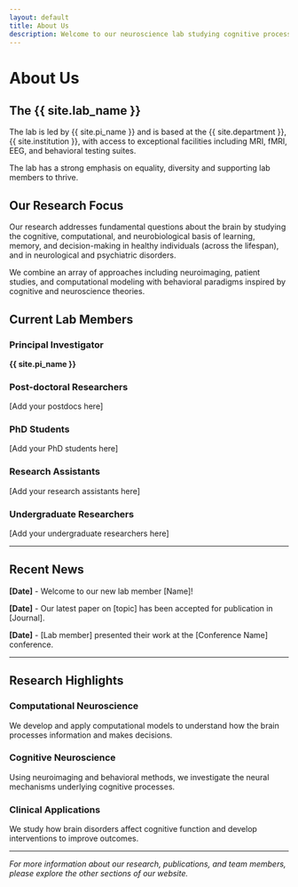 ```yaml
---
layout: default
title: About Us
description: Welcome to our neuroscience lab studying cognitive processes and brain function
---
```


# About Us

## The {{ site.lab_name }}

The lab is led by {{ site.pi_name }} and is based at the {{ site.department }}, {{ site.institution }}, with access to exceptional facilities including MRI, fMRI, EEG, and behavioral testing suites.

The lab has a strong emphasis on equality, diversity and supporting lab members to thrive.

<div class="research-focus">
  <h2>Our Research Focus</h2>
  <p>Our research addresses fundamental questions about the brain by studying the cognitive, computational, and neurobiological basis of learning, memory, and decision-making in healthy individuals (across the lifespan), and in neurological and psychiatric disorders.</p>
  
  <p>We combine an array of approaches including neuroimaging, patient studies, and computational modeling with behavioral paradigms inspired by cognitive and neuroscience theories.</p>
</div>

## Current Lab Members

### Principal Investigator
**{{ site.pi_name }}**

### Post-doctoral Researchers
[Add your postdocs here]

### PhD Students
[Add your PhD students here]

### Research Assistants
[Add your research assistants here]

### Undergraduate Researchers
[Add your undergraduate researchers here]

---

## Recent News

**[Date]** - Welcome to our new lab member [Name]!

**[Date]** - Our latest paper on [topic] has been accepted for publication in [Journal].

**[Date]** - [Lab member] presented their work at the [Conference Name] conference.

---

## Research Highlights

### Computational Neuroscience
We develop and apply computational models to understand how the brain processes information and makes decisions.

### Cognitive Neuroscience
Using neuroimaging and behavioral methods, we investigate the neural mechanisms underlying cognitive processes.

### Clinical Applications
We study how brain disorders affect cognitive function and develop interventions to improve outcomes.

---

*For more information about our research, publications, and team members, please explore the other sections of our website.*
